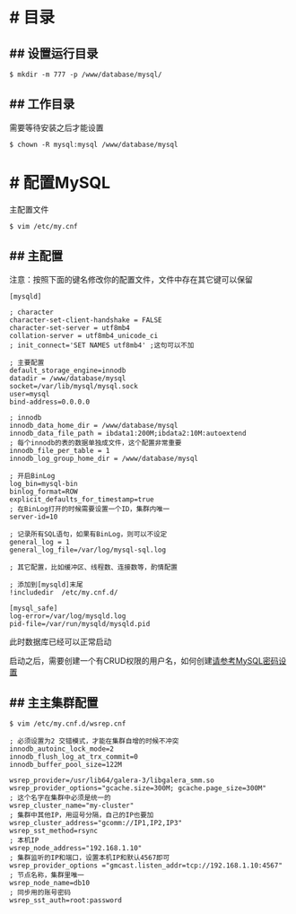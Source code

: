 # # 目录

## ## 设置运行目录
```
$ mkdir -m 777 -p /www/database/mysql/
```

## ## 工作目录

需要等待安装之后才能设置
```
$ chown -R mysql:mysql /www/database/mysql
```

# # 配置MySQL

主配置文件

```
$ vim /etc/my.cnf
```

## ## 主配置

注意：按照下面的键名修改你的配置文件，文件中存在其它键可以保留

```
[mysqld]

; character
character-set-client-handshake = FALSE
character-set-server = utf8mb4
collation-server = utf8mb4_unicode_ci
; init_connect='SET NAMES utf8mb4' ;这句可以不加

; 主要配置
default_storage_engine=innodb
datadir = /www/database/mysql
socket=/var/lib/mysql/mysql.sock
user=mysql
bind-address=0.0.0.0

; innodb
innodb_data_home_dir = /www/database/mysql
innodb_data_file_path = ibdata1:200M;ibdata2:10M:autoextend
; 每个innodb的表的数据单独成文件，这个配置非常重要
innodb_file_per_table = 1
innodb_log_group_home_dir = /www/database/mysql

; 开启BinLog
log_bin=mysql-bin
binlog_format=ROW
explicit_defaults_for_timestamp=true
; 在BinLog打开的时候需要设置一个ID，集群内唯一
server-id=10

; 记录所有SQL语句，如果有BinLog，则可以不设定
general_log = 1
general_log_file=/var/log/mysql-sql.log

; 其它配置，比如缓冲区、线程数、连接数等，酌情配置

; 添加到[mysqld]末尾
!includedir  /etc/my.cnf.d/

[mysql_safe]
log-error=/var/log/mysqld.log
pid-file=/var/run/mysqld/mysqld.pid
```


此时数据库已经可以正常启动

启动之后，需要创建一个有CRUD权限的用户名，如何创建[请参考MySQL密码设置](/chapter-setup/chapter-mysql/yong-hu-he-mi-ma.md)


## ## 主主集群配置

```
$ vim /etc/my.cnf.d/wsrep.cnf
```

```
; 必须设置为2 交错模式，才能在集群自增的时候不冲突
innodb_autoinc_lock_mode=2
innodb_flush_log_at_trx_commit=0
innodb_buffer_pool_size=122M

wsrep_provider=/usr/lib64/galera-3/libgalera_smm.so
wsrep_provider_options="gcache.size=300M; gcache.page_size=300M"
; 这个名字在集群中必须是统一的
wsrep_cluster_name="my-cluster"
; 集群中其他IP，用逗号分隔，自己的IP也要加
wsrep_cluster_address="gcomm://IP1,IP2,IP3"
wsrep_sst_method=rsync
; 本机IP
wsrep_node_address="192.168.1.10"
; 集群监听的IP和端口，设置本机IP和默认4567即可
wsrep_provider_options ="gmcast.listen_addr=tcp://192.168.1.10:4567"
; 节点名称，集群里唯一
wsrep_node_name=db10
; 同步用的账号密码
wsrep_sst_auth=root:password
```



